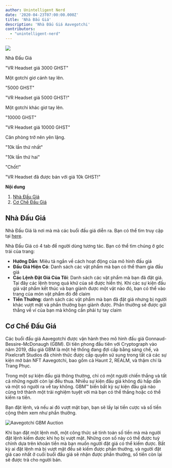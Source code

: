 ```yaml
---
author: Unintelligent Nerd
date: '2020-04-23T07:00:00.000Z'
title: 'Nhà Đấu Giá'
description: 'Nhà Đấu Giá Aavegotchi'
contributors:
  - "unintelligent-nerd"
---
```


<div class="headerImageContainer">
<img class="headerImage" src="/aauction/auctioneer-gotchi.png">
<p class="headerImageText">Nhà Đấu Giá</p>
</div>

"VR Headset giá 3000 GHST"

Một gotchi giơ cánh tay lên.

"5000 GHST"

"VR Headset giá 5000 GHST!"

Một gotchi khác giơ tay lên.

"10000 GHST"

"VR Headset giá 10000 GHST"

Căn phòng trở nên yên lặng.

"10k lần thứ nhất"

"10k lần thứ hai"

"Chốt!"

"VR Headset đã được bán với giá 10k GHST!"

<div class="contentsBox">

**Nội dung**

<ol>
<li><a href=#aauction-house>Nhà Đấu Giá</a></li>
<li><a href=#aauction-mechanisms>Cơ Chế Đấu Giá</a></li>
</ol>

</div>

## Nhà Đấu Giá

Nhà Đấu Giá là nơi mà mà các buổi đấu giá diễn ra. Bạn có thể tìm truy cập tại [here](https://aavegotchi.com/auction).

Nhà Đấu Giá có 4 tab để người dùng tương tác. Bạn có thể tìm chúng ở góc trái của trang:

* **Hướng Dẫn**: Miêu tả ngắn về cách hoạt động của mô hình đấu giá
* **Đấu Giá Hiện Có**: Danh sách các vật phẩm mà bạn có thể tham gia đấu giá
* **Các Lệnh Đặt Giá Của Tôi**: Danh sách các vật phẩm mà bạn đã đặt giá. Tại đây các lệnh trong quá khứ của sẽ được hiển thị. Khi các sự kiện đấu giá vật phẩm kết thúc và bạn giành được một vật nào đó, bạn có thể vào trang của món vật phẩm đó để claim
* **Tiền Thưởng**: danh sách các vật phẩm mà bạn đã đặt giá nhưng bị người khác vượt mặt và phần thưởng bạn giành được. Phần thưởng sẽ được gửi thẳng về ví của bạn mà không cần phải tự tay claim

## Cơ Chế Đấu Giá

Các buổi đấu giá Aavegotchi được vận hành theo mô hình đấu giá Gonnaud-Bessire-McDonaugh (GBM). Đi tiên phong đầu tiên với Cryptograph vào năm 2019, đấu giá GBM là một hệ thống đang đợi cấp bằng sáng chế, và Pixelcraft Studios đã chính thức được cấp quyền sử sụng trong tất cả các sự kiện mở bán NFT Aavegotchi, bao gồm cả Haunt 2, REALM, và thậm chí là Trang Phục.

Trong một sự kiện đấu giá thông thường, chỉ có một người chiến thắng và tất cả những người còn lại đều thua. Nhiều sự kiện đấu giá không đủ hấp dẫn và một só người ra về tay không. GBM™ biến bất kỳ sự kiện đấu giá nào cũng trở thành một trải nghiệm tuyệt vời mà bạn có thể thắng hoặc có thể kiếm ra tiền.

Bạn đặt lệnh, và nếu ai đó vượt mặt bạn, bạn sẽ lấy lại tiền cược và số tiền cộng thêm xem như phần thưởng.

<img class = "bodyImage" src = "/aauction/gbm-auction.png" alt = "Aavegotchi GBM Auction" />

Khi bạn đặt một lệnh mới, một công thức sẽ tính toán số tiền mà mà người đặt lệnh kiếm được khi họ bị vượt mặt. Những con số này có thể được tuỳ chỉnh dựa trên khoản tiền mà bạn muốn người đặt giá có thể kiếm được. Bất kỳ ai đặt lệnh mà bị vượt mặt đều sẽ kiếm được phần thưởng, và người đặt giá cao nhất ở cuối buổi đấu giá sẽ nhận được phần thưởng, số tiền còn lại sẽ được trả cho người bán.